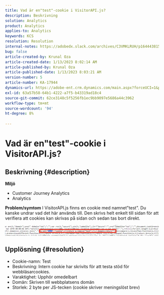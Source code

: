 ```yaml
---
title: Vad är en"test"-cookie i VisitorAPI.js?
description: Beskrivning
solution: Analytics
product: Analytics
applies-to: Analytics
keywords: KCS
resolution: Resolution
internal-notes: https://adobedx.slack.com/archives/C3VMKLRUH/p1644438152582239
bug: false
article-created-by: Krunal Oza
article-created-date: 1/13/2023 8:02:14 AM
article-published-by: Krunal Oza
article-published-date: 1/13/2023 8:03:21 AM
version-number: 5
article-number: KA-17944
dynamics-url: https://adobe-ent.crm.dynamics.com/main.aspx?forceUCI=1&pagetype=entityrecord&etn=knowledgearticle&id=0b407392-1893-ed11-aad1-6045bd006793
exl-id: 63a57b58-64b1-4222-a7f5-b43319ad18c4
source-git-commit: 62ce3148c5f5256fb1ec9bb9097e5686a44c3962
workflow-type: tm+mt
source-wordcount: '94'
ht-degree: 8%

---
```


# Vad är en&quot;test&quot;-cookie i VisitorAPI.js?

## Beskrivning {#description}

<b>Miljö</b>
- Customer Journey Analytics
- Analytics 



<b>Problem/symtom</b>
I VisitorAPI.js finns en cookie med namnet&quot;test&quot;. Du kanske undrar vad det här används till. Den skrivs helt enkelt till sidan för att verifiera att cookies kan skrivas på sidan och sedan tas bort direkt.

![](assets/___0c407392-1893-ed11-aad1-6045bd006793___.png)


## Upplösning {#resolution}


- Cookie-namn: Test
- Beskrivning: Intern cookie har skrivits för att testa stöd för webbläsarcookies.
- Varaktighet: Upphör omedelbart
- Domän: Skriven till webbplatsens domän
- Storlek: 2 byte per JS-tecken (cookie skriver meningslöst brev)
